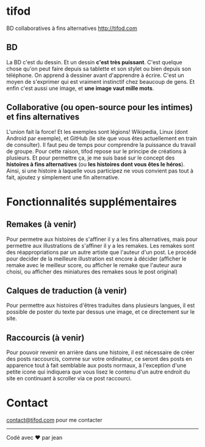 # tifod
BD collaboratives à fins alternatives http://tifod.com

## BD
La BD c'est du dessin. Et un dessin **c'est très puissant**. C'est quelque chose qu'on peut faire depuis sa tablette et son stylet ou bien depuis son téléphone. On apprend à dessiner avant d'apprendre à écrire. C'est un moyen de s'exprimer qui est vraiment instinctif chez beaucoup de gens. Et enfin c'est aussi une image, et **une image vaut mille mots**.

## Collaborative (ou open-source pour les intimes) et fins alternatives
L'union fait la force! Et les exemples sont légions! Wikipedia, Linux (dont Android par exemple), et GitHub (le site que vous êtes actuellement en train de consulter). Il faut peu de temps pour comprendre la puissance du travail de groupe.
Pour cette raison, tifod repose sur le principe de créations à plusieurs. Et pour permettre ça, je me suis basé sur le concept des **histoires à fins alternatives** (ou **les histoires dont vous êtes le héros**). Ainsi, si une histoire à laquelle vous participez ne vous convient pas tout à fait, ajoutez y simplement une fin alternative.

# Fonctionnalités supplémentaires
## Remakes (à venir)
Pour permetre aux histoires de s'affiner il y a les fins alternatives, mais pour permettre aux illustrations de s'affiner il y a les remakes. Les remakes sont des réappropriations par un autre artiste que l'auteur d'un post.
Le procédé pour decider de la meilleure illustration est encore à décider (afficher le remake avec le meilleur score, ou afficher le remake que l'auteur aura choisi, ou afficher des miniatures des remakes sous le post original)

## Calques de traduction (à venir)
Pour permettre aux histoires d'êtres traduites dans plusieurs langues, il est possible de poster du texte par dessus une image, et ce directement sur le site.

## Raccourcis (à venir)
Pour pouvoir revenir en arrière dans une histoire, il est nécessaire de créer des posts raccourcis, comme sur votre ordinateur, ce seront des posts en apparence tout à fait semblable aux posts normaux, à l'exception d'une petite icone qui indiquera que vous lisez le contenu d'un autre endroit du site en continuant à scroller via ce post raccourci.

# Contact
contact@tifod.com pour me contacter

---

Codé avec :heart: par jean

